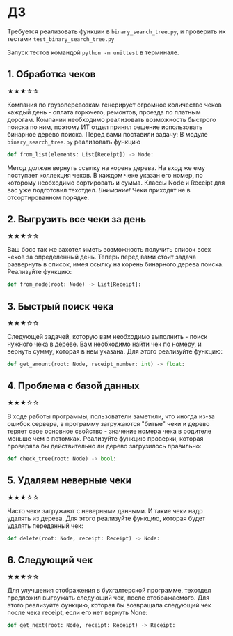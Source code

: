 # ДЗ

Требуется реализовать функции в `binary_search_tree.py`, и проверить их тестами `test_binary_search_tree.py`

Запуск тестов командой `python -m unittest` в терминале.

## 1. Обработка чеков

★★★☆☆

Компания по грузоперевозкам генерирует огромное количество чеков каждый день - оплата горючего, ремонтов, проезда по
платным дорогам. Компании необходимо реализовать возможность быстрого поиска по ним, поэтому ИТ отдел принял решение
использовать бинарное дерево поиска. Перед вами поставили задачу:
В модуле `binary_search_tree.py` реализовать функцию

```python
def from_list(elements: List[Receipt]) -> Node:
```

Метод должен вернуть ссылку на корень дерева. На вход же ему поступает коллекция чеков. В каждом чеке указан его номер,
по которому необходимо сортировать и сумма. Классы Node и Receipt для вас уже подготовил техотдел.
*Внимание!* Чеки приходят не в отсортированном порядке.

## 2. Выгрузить все чеки за день

★★★☆☆

Ваш босс так же захотел иметь возможность получить список всех чеков за определенный день. Теперь перед вами стоит
задача развернуть в список, имея ссылку на корень бинарного дерева поиска. Реализуйте функцию:

```python
def from_node(root: Node) -> List[Receipt]:
```


## 3. Быстрый поиск чека

★★★☆☆

Следующей задачей, которую вам необходимо выполнить - поиск нужного чека в дереве. Вам необходимо найти чек по номеру, и
вернуть сумму, которая в нем указана. Для этого реализуйте функцию:

```python
def get_amount(root: Node, receipt_number: int) -> float:
```

## 4. Проблема с базой данных

★★★☆☆

В ходе работы программы, пользователи заметили, что иногда из-за ошибок сервера, в программу загружаются "битые" чеки и
дерево теряет свое основное свойство - значение номера чека в родителе меньше чем в потомках. Реализуйте функцию проверки,
которая проверяла бы действительно ли дерево загрузилось правильно:

```python
def check_tree(root: Node) -> bool:
```

## 5. Удаляем неверные чеки

★★★☆☆

Часто чеки загружают с неверными данными. И такие чеки надо удалять из дерева. Для этого реализуйте 
функцию, которая будет удалять переданный чек:

```python
def delete(root: Node, receipt: Receipt) -> Node:
```

## 6. Следующий чек

★★★☆☆

Для улучшения отображения в бухгалтерской программе, техотдел предложил выгружать следующий чек, после отображаемого.
Для этого реализуйте функцию, которая бы возвращала следующий чек после чека receipt, если его нет вернуть None:

```python
def get_next(root: Node, receipt: Receipt) -> Receipt:
```

